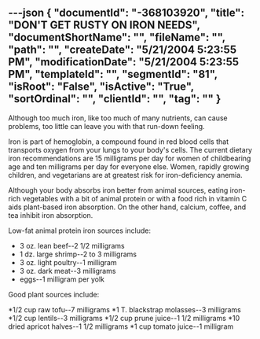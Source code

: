 ---json
{
  "documentId": "-368103920",
  "title": "DON'T GET RUSTY ON IRON NEEDS",
  "documentShortName": "",
  "fileName": "",
  "path": "",
  "createDate": "5/21/2004 5:23:55 PM",
  "modificationDate": "5/21/2004 5:23:55 PM",
  "templateId": "",
  "segmentId": "81",
  "isRoot": "False",
  "isActive": "True",
  "sortOrdinal": "",
  "clientId": "",
  "tag": ""
}
---

Although too much iron, like too much of many nutrients, can cause problems, too little can leave you with that run-down feeling. 

Iron is part of hemoglobin, a compound found in red blood cells that transports oxygen from your lungs to your body's cells. The current dietary iron recommendations are 15 milligrams per day for women of childbearing age and ten milligrams per day for everyone else. Women, rapidly growing children, and vegetarians are at greatest risk for iron-deficiency anemia. 

Although your body absorbs iron better from animal sources, eating iron-rich vegetables with a bit of animal protein or with a food rich in vitamin C aids plant-based iron absorption. On the other hand, calcium, coffee, and tea inhibit iron absorption. 

Low-fat animal protein iron sources include: 

* 3 oz. lean beef--2 1/2 milligrams 
* 1 dz. large shrimp--2 to 3 milligrams 
* 3 oz. light poultry--1 milligram 
* 3 oz. dark meat--3 milligrams 
* eggs--1 milligram per yolk  

Good plant sources include: 

*1/2 cup raw tofu--7 milligrams 
*1 T. blackstrap molasses--3 milligrams 
*1/2 cup lentils--3 milligrams 
*1/2 cup prune juice--1 1/2 milligrams 
*10 dried apricot halves--1 1/2 milligrams 
*1 cup tomato juice--1 milligram
